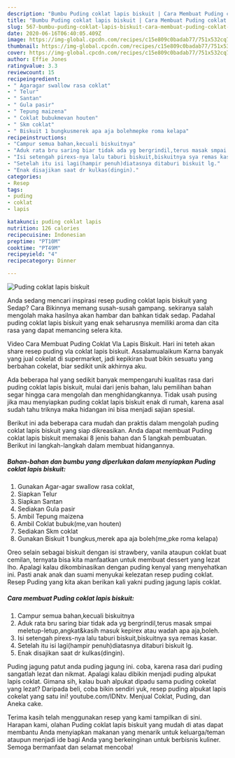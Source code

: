 ```yaml
---
description: "Bumbu Puding coklat lapis biskuit | Cara Membuat Puding coklat lapis biskuit Yang Mudah Dan Praktis"
title: "Bumbu Puding coklat lapis biskuit | Cara Membuat Puding coklat lapis biskuit Yang Mudah Dan Praktis"
slug: 567-bumbu-puding-coklat-lapis-biskuit-cara-membuat-puding-coklat-lapis-biskuit-yang-mudah-dan-praktis
date: 2020-06-16T06:40:05.409Z
image: https://img-global.cpcdn.com/recipes/c15e809c0badab77/751x532cq70/puding-coklat-lapis-biskuit-foto-resep-utama.jpg
thumbnail: https://img-global.cpcdn.com/recipes/c15e809c0badab77/751x532cq70/puding-coklat-lapis-biskuit-foto-resep-utama.jpg
cover: https://img-global.cpcdn.com/recipes/c15e809c0badab77/751x532cq70/puding-coklat-lapis-biskuit-foto-resep-utama.jpg
author: Effie Jones
ratingvalue: 3.3
reviewcount: 15
recipeingredient:
- " Agaragar swallow rasa coklat"
- " Telur"
- " Santan"
- " Gula pasir"
- " Tepung maizena"
- " Coklat bubukmevan houten"
- " Skm coklat"
- " Biskuit 1 bungkusmerek apa aja bolehmepke roma kelapa"
recipeinstructions:
- "Campur semua bahan,kecuali biskuitnya"
- "Aduk rata bru saring biar tidak ada yg bergrindil,terus masak smpai meletup-letup,angkat&amp;kasih masuk kepirex atau wadah apa aja,boleh."
- "Isi setengah pirexs-nya lalu taburi biskuit,biskuitnya sya remas kasar."
- "Setelah itu isi lagi(hampir penuh)diatasnya ditaburi biskuit lg."
- "Enak disajikan saat dr kulkas(dingin)."
categories:
- Resep
tags:
- puding
- coklat
- lapis

katakunci: puding coklat lapis 
nutrition: 126 calories
recipecuisine: Indonesian
preptime: "PT10M"
cooktime: "PT49M"
recipeyield: "4"
recipecategory: Dinner

---
```



![Puding coklat lapis biskuit](https://img-global.cpcdn.com/recipes/c15e809c0badab77/751x532cq70/puding-coklat-lapis-biskuit-foto-resep-utama.jpg)

Anda sedang mencari inspirasi resep puding coklat lapis biskuit yang Sedap? Cara Bikinnya memang susah-susah gampang. sekiranya salah mengolah maka hasilnya akan hambar dan bahkan tidak sedap. Padahal puding coklat lapis biskuit yang enak seharusnya memiliki aroma dan cita rasa yang dapat memancing selera kita.

Video Cara Membuat Puding Coklat Vla Lapis Biskuit. Hari ini teteh akan share resep puding vla coklat lapis biskuit. Assalamualaikum Karna banyak yang jual cokelat di supermarket, jadi kepikiran buat bikin sesuatu yang berbahan cokelat, biar sedikit unik akhirnya aku.

Ada beberapa hal yang sedikit banyak mempengaruhi kualitas rasa dari puding coklat lapis biskuit, mulai dari jenis bahan, lalu pemilihan bahan segar hingga cara mengolah dan menghidangkannya. Tidak usah pusing jika mau menyiapkan puding coklat lapis biskuit enak di rumah, karena asal sudah tahu triknya maka hidangan ini bisa menjadi sajian spesial.


Berikut ini ada beberapa cara mudah dan praktis dalam mengolah puding coklat lapis biskuit yang siap dikreasikan. Anda dapat membuat Puding coklat lapis biskuit memakai 8 jenis bahan dan 5 langkah pembuatan. Berikut ini langkah-langkah dalam membuat hidangannya.

<!--inarticleads1-->

##### Bahan-bahan dan bumbu yang diperlukan dalam menyiapkan Puding coklat lapis biskuit:

1. Gunakan  Agar-agar swallow rasa coklat,
1. Siapkan  Telur
1. Siapkan  Santan
1. Sediakan  Gula pasir
1. Ambil  Tepung maizena
1. Ambil  Coklat bubuk(me,van houten)
1. Sediakan  Skm coklat
1. Gunakan  Biskuit 1 bungkus,merek apa aja boleh(me,pke roma kelapa)


Oreo selain sebagai biskuit dengan isi strawbery, vanila ataupun coklat buat cemilan, ternyata bisa kita manfaatkan untuk membuat dessert yang lezat lho. Apalagi kalau dikombinasikan dengan puding kenyal yang menyehatkan ini. Pasti anak anak dan suami menyukai kelezatan resep puding coklat. Resep Puding yang kita akan berikan kali yakni puding jagung lapis coklat. 

<!--inarticleads2-->

##### Cara membuat Puding coklat lapis biskuit:

1. Campur semua bahan,kecuali biskuitnya
1. Aduk rata bru saring biar tidak ada yg bergrindil,terus masak smpai meletup-letup,angkat&amp;kasih masuk kepirex atau wadah apa aja,boleh.
1. Isi setengah pirexs-nya lalu taburi biskuit,biskuitnya sya remas kasar.
1. Setelah itu isi lagi(hampir penuh)diatasnya ditaburi biskuit lg.
1. Enak disajikan saat dr kulkas(dingin).


Puding jagung patut anda puding jagung ini. coba, karena rasa dari puding sangatlah lezat dan nikmat. Apalagi kalau dibikin menjadi puding alpukat lapis coklat. Gimana sih, kalau buah alpukat dipadu sama puding cokelat yang lezat? Daripada beli, coba bikin sendiri yuk, resep puding alpukat lapis cokelat yang satu ini! youtube.com/IDNtv. Menjual Coklat, Puding, dan Aneka cake. 

Terima kasih telah menggunakan resep yang kami tampilkan di sini. Harapan kami, olahan Puding coklat lapis biskuit yang mudah di atas dapat membantu Anda menyiapkan makanan yang menarik untuk keluarga/teman ataupun menjadi ide bagi Anda yang berkeinginan untuk berbisnis kuliner. Semoga bermanfaat dan selamat mencoba!
